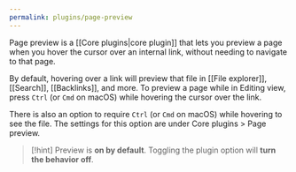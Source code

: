 ```yaml
---
permalink: plugins/page-preview
---
```

Page preview is a [[Core plugins|core plugin]] that lets you preview a page when you hover the cursor over an internal link, without needing to navigate to that page.

By default, hovering over a link will preview that file in [[File explorer]], [[Search]], [[Backlinks]], and more. To preview a page while in Editing view, press `Ctrl` (or `Cmd` on macOS) while hovering the cursor over the link.

There is also an option to require `Ctrl` (or `Cmd` on macOS) while hovering to see the file. The settings for this option are under Core plugins > Page preview.

> [!hint]
> Preview is **on by default**. Toggling the plugin option will **turn the behavior off**.
